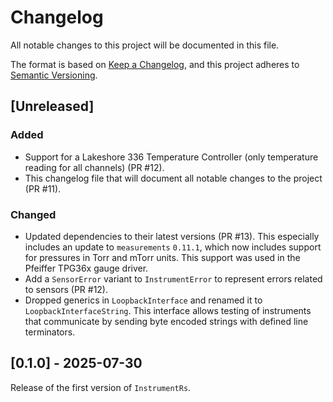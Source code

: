 # Changelog

All notable changes to this project will be documented in this file.

The format is based on [Keep a Changelog](https://keepachangelog.com/en/1.1.0/),
and this project adheres to [Semantic Versioning](https://semver.org/spec/v2.0.0.html).

## [Unreleased]

### Added

- Support for a Lakeshore 336 Temperature Controller (only temperature reading for all channels) (PR #12).
- This changelog file that will document all notable changes to the project (PR #11).

### Changed

- Updated dependencies to their latest versions (PR #13). This especially includes an update to `measurements` `0.11.1`,
  which now includes support for pressures in Torr and mTorr units.
  This support was used in the Pfeiffer TPG36x gauge driver.
- Add a `SensorError` variant to `InstrumentError` to represent errors related to sensors (PR #12).
- Dropped generics in `LoopbackInterface` and renamed it to `LoopbackInterfaceString`. 
  This interface allows testing of instruments that communicate by sending byte encoded strings 
  with defined line terminators.

## [0.1.0] - 2025-07-30

Release of the first version of `InstrumentRs`.

